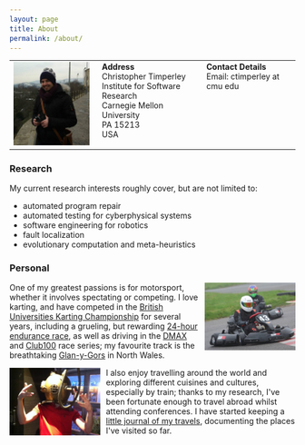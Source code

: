 ```yaml
---
layout: page
title: About
permalink: /about/
---
```


<table style='margin-bottom: 15px'>
  <tr valign="top">
    <td>
      <img src="/images/profile.jpg" style="width:200px"/>
    </td>
    <td style='padding-left: 15px'>
      <b>Address</b><br/>
      Christopher Timperley<br/>
      Institute for Software Research<br/>
      Carnegie Mellon University<br/>
      PA 15213<br/>
      USA<br/>
    </td>
    <td style='padding-left: 15px'>
      <b>Contact Details</b><br/>
      Email: ctimperley at cmu edu
    </td>
  </tr>
</table>

<div class="divider"></div>

### Research

My current research interests roughly cover, but are not limited to:

* automated program repair
* automated testing for cyberphysical systems
* software engineering for robotics
* fault localization
* evolutionary computation and meta-heuristics

<div class="divider"></div>

### Personal

<img src="/images/karting.jpg" style="width: 160px; float: right; margin-left: 10px"/>

<p>One of my greatest passions is for motorsport, whether it involves spectating or competing.
I love karting, and have competed in the <a href="http://www.bukc.co.uk">British Universities Karting Championship</a>
for several years, including a grueling, but rewarding <a href="http://www.bukc.co.uk/news/24-bukc-edition">24-hour endurance race</a>,
as well as driving in the <a href="http://www.daytonamax.co.uk/">DMAX</a> and <a href="http://www.club100.co.uk/">Club100</a> race series;
my favourite track is the breathtaking <a href="http://www.gygkarting.com/">Glan-y-Gors</a> in North Wales.</p>

<img src="/images/sfx.jpg" style="width: 160px; float: left; margin-right: 10px"/>

I also enjoy travelling around the world and exploring different cuisines and cultures, especially by train;
thanks to my research, I've been fortunate enough to travel
abroad whilst attending conferences. I have started keeping a <a href="/travel/">little journal of my travels</a>, documenting the places I've visited so far.
